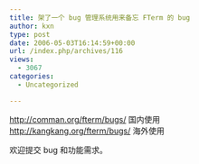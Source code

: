 ```yaml
---
title: 架了一个 bug 管理系统用来备忘 FTerm 的 bug
author: kxn
type: post
date: 2006-05-03T16:14:59+00:00
url: /index.php/archives/116
views:
  - 3067
categories:
  - Uncategorized

---
```

<http://comman.org/fterm/bugs/> 国内使用  
<http://kangkang.org/fterm/bugs/> 海外使用

欢迎提交 bug 和功能需求。